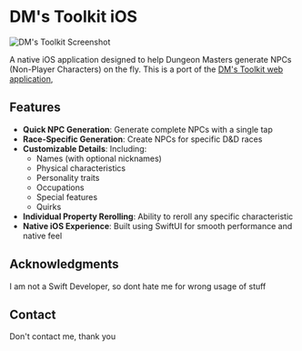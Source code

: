 # DM's Toolkit iOS

<img src="/api/placeholder/400/200" alt="DM's Toolkit Screenshot" />

A native iOS application designed to help Dungeon Masters generate NPCs (Non-Player Characters) on the fly. This is a port of the [DM's Toolkit web application](https://github.com/PhilipDh/dms-toolkit), 

## Features

- **Quick NPC Generation**: Generate complete NPCs with a single tap
- **Race-Specific Generation**: Create NPCs for specific D&D races
- **Customizable Details**: Including:
  - Names (with optional nicknames)
  - Physical characteristics
  - Personality traits
  - Occupations
  - Special features
  - Quirks
- **Individual Property Rerolling**: Ability to reroll any specific characteristic
- **Native iOS Experience**: Built using SwiftUI for smooth performance and native feel

## Acknowledgments

I am not a Swift Developer, so dont hate me for wrong usage of stuff
## Contact
Don't contact me, thank you
